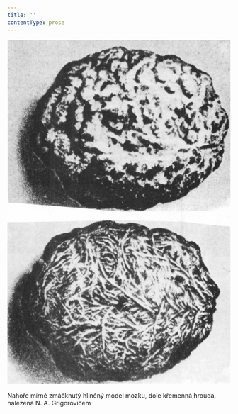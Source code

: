 ```yaml
---
title: ''
contentType: prose
---
```


![022.jpg](./resources/022_fmt.jpeg)

Nahoře mírně zmáčknutý hliněný model mozku, dole křemenná hrouda, nalezená N. A. Grigorovičem
